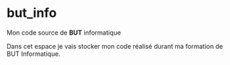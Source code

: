# but_info
Mon code source de **BUT** informatique

Dans cet espace je vais stocker mon code réalisé durant ma formation de BUT Informatique.

